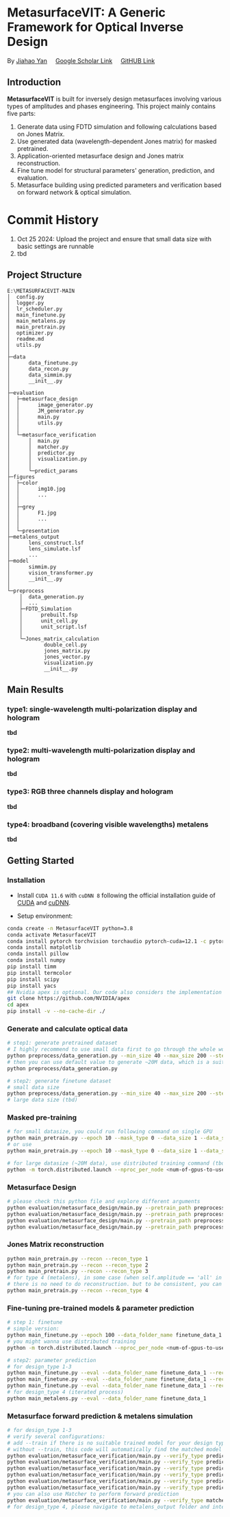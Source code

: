 # MetasurfaceVIT: A Generic Framework for Optical Inverse Design

By [Jiahao Yan](mailto:yjh20xy@gmail.com)
&nbsp;&nbsp;&nbsp;&nbsp;[Google Scholar Link](https://scholar.google.com/citations?user=LSAGvLcAAAAJ&hl=en&oi=ao)
&nbsp;&nbsp;&nbsp;&nbsp;[GitHUB Link](https://github.com/JYJiahaoYan)

## Introduction

**MetasurfaceVIT** is built for inversely design metasurfaces involving various types of amplitudes and phases engineering. This project mainly contains five parts:
1) Generate data using FDTD simulation and following calculations based on Jones Matrix.
2) Use generated data (wavelength-dependent Jones matrix) for masked pretrained.
3) Application-oriented metasurface design and Jones matrix reconstruction.
4) Fine tune model for structural parameters' generation, prediction, and evaluation.
5) Metasurface building using predicted parameters and verification based on forward network & optical simulation.

# Commit History
1) Oct 25 2024: Upload the project and ensure that small data size with basic settings are runnable
2) tbd

## Project Structure
```commandline
E:\METASURFACEVIT-MAIN
│  config.py
│  logger.py
│  lr_scheduler.py
│  main_finetune.py
│  main_metalens.py
│  main_pretrain.py
│  optimizer.py
│  readme.md
│  utils.py
│
├─data
│      data_finetune.py
│      data_recon.py
│      data_simmim.py
│      __init__.py
│
├─evaluation
│  ├─metasurface_design
│  │      image_generator.py
│  │      JM_generator.py
│  │      main.py
│  │      utils.py
│  │
│  └─metasurface_verification
│      │  main.py
│      │  matcher.py
│      │  predictor.py
│      │  visualization.py
│      │
│      └─predict_params
├─figures
│  ├─color
│  │      img10.jpg
│  │      ...
│  │
│  ├─grey
│  │      F1.jpg
│  │      ...
│  │
│  └─presentation
├─metalens_output
│      lens_construct.lsf
│      lens_simulate.lsf
│      ...
├─model
│      simmim.py
│      vision_transformer.py
│      __init__.py
│
└─preprocess
    │  data_generation.py
    │  ...
    ├─FDTD_Simulation
    │      prebuilt.fsp
    │      unit_cell.py
    │      unit_script.lsf
    │
    └─Jones_matrix_calculation
            double_cell.py
            jones_matrix.py
            jones_vector.py
            visualization.py
            __init__.py
```

## Main Results

### type1: single-wavelength multi-polarization display and hologram

**tbd**

### type2: multi-wavelength multi-polarization display and hologram

**tbd**

### type3: RGB three channels display and hologram

**tbd**

### type4: broadband (covering visible wavelengths) metalens

**tbd**


## Getting Started

### Installation

- Install `CUDA 11.6` with `cuDNN 8` following the official installation guide of [CUDA](https://docs.nvidia.com/cuda/cuda-installation-guide-linux/index.html) and [cuDNN](https://developer.nvidia.com/rdp/cudnn-archive).

- Setup environment:
```bash
conda create -n MetasurfaceVIT python=3.8
conda activate MetasurfaceVIT
conda install pytorch torchvision torchaudio pytorch-cuda=12.1 -c pytorch -c nvidia
conda install matplotlib
conda install pillow
conda install numpy
pip install timm
pip install termcolor
pip install scipy
pip install yacs
## Nvidia apex is optional. Our code also considers the implementation of pytorch amp.
git clone https://github.com/NVIDIA/apex
cd apex
pip install -v --no-cache-dir ./
```

### Generate and calculate optical data
```bash
# step1: generate pretrained dataset
# I highly recommend to use small data first to go through the whole workflow
python preprocess/data_generation.py --min_size 40 --max_size 200 --step 20 --points 10 --visualize true
# then you can use default value to generate ~20M data, which is a suitable size to perform pretrain
python preprocess/data_generation.py

# step2: generate finetune dataset
# small data size
python preprocess/data_generation.py --min_size 40 --max_size 200 --step 20 --points 10 --visualize true --finetune --finetune_factor 1
# large data size (tbd)

```

### Masked pre-training
```bash
# for small datasize, you could run following command on single GPU
python main_pretrain.py --epoch 10 --mask_type 0 --data_size 1 --data_start 2
# or use
python main_pretrain.py --epoch 10 --mask_type 0 --data_size 1 --data_start 2 --amp_type pytorch

# for large datasize (~20M data), use distributed training command (tbd):
python -m torch.distributed.launch --nproc_per_node <num-of-gpus-to-use> main_pretrain.py
```

### Metasurface Design
```bash
# please check this python file and explore different arguments
python evaluation/metasurface_design/main.py --pretrain_path preprocess/training_data_2 --design_type 1 --visualize
python evaluation/metasurface_design/main.py --pretrain_path preprocess/training_data_2 --design_type 2 --visualize
python evaluation/metasurface_design/main.py --pretrain_path preprocess/training_data_2 --design_type 3 --visualize
python evaluation/metasurface_design/main.py --pretrain_path preprocess/training_data_2 --design_type 4 --visualize --amplitude all
```

### Jones Matrix reconstruction
```bash
python main_pretrain.py --recon --recon_type 1
python main_pretrain.py --recon --recon_type 2
python main_pretrain.py --recon --recon_type 3
# for type 4 (metalens), in some case (when self.amplitude == 'all' in evaluation/metasurface_design/JM_generator.py),
# there is no need to do reconstruction. but to be consistent, you can still follow this workflow.
python main_pretrain.py --recon --recon_type 4
```

### Fine-tuning pre-trained models & parameter prediction
```bash
# step 1: finetune
# simple version:
python main_finetune.py --epoch 100 --data_folder_name finetune_data_1 
# you might wanna use distributed training
python -m torch.distributed.launch --nproc_per_node <num-of-gpus-to-use> main_finetune.py

# step2: parameter prediction 
# for design_type 1-3
python main_finetune.py --eval --data_folder_name finetune_data_1 --recon_type 1 --treatment 2024-10-14
python main_finetune.py --eval --data_folder_name finetune_data_1 --recon_type 2 --treatment 2024-10-14
python main_finetune.py --eval --data_folder_name finetune_data_1 --recon_type 3 --treatment 2024-10-14
# for design_type 4 (iterated process)
python main_metalens.py --eval --data_folder_name finetune_data_1
```

### Metasurface forward prediction & metalens simulation
```bash
# for design_type 1-3
# verify several configurations: 
# add --train if there is no suitable trained model for your design type.
# without --train, this code will automatically find the matched model structure with the latest time stamp and evaluate.
python evaluation/metasurface_verification/main.py --verify_type predictor --network MLP <--train> --design_type 1 --treatment 2024-10-14 --finetune_folder finetune_data_1
python evaluation/metasurface_verification/main.py --verify_type predictor --network CNN <--train> --design_type 1 --treatment 2024-10-14 --finetune_folder finetune_data_1
python evaluation/metasurface_verification/main.py --verify_type predictor --network MLP <--train> --design_type 2 --treatment 2024-10-14 --finetune_folder finetune_data_1
python evaluation/metasurface_verification/main.py --verify_type predictor --network CNN <--train> --design_type 2 --treatment 2024-10-14 --finetune_folder finetune_data_1
python evaluation/metasurface_verification/main.py --verify_type predictor --network MLP <--train> --design_type 3 --treatment 2024-10-14 --finetune_folder finetune_data_1
python evaluation/metasurface_verification/main.py --verify_type predictor --network CNN <--train> --design_type 3 --treatment 2024-10-14 --finetune_folder finetune_data_1
# you can also use Matcher to perform forward prediction
python evaluation/metasurface_verification/main.py --verify_type matcher --design_type 1 --treatment 2024-10-14 --finetune_folder finetune_data_1
# for design_type 4, please navigate to metalens_output folder and interact with FDTD files
```
